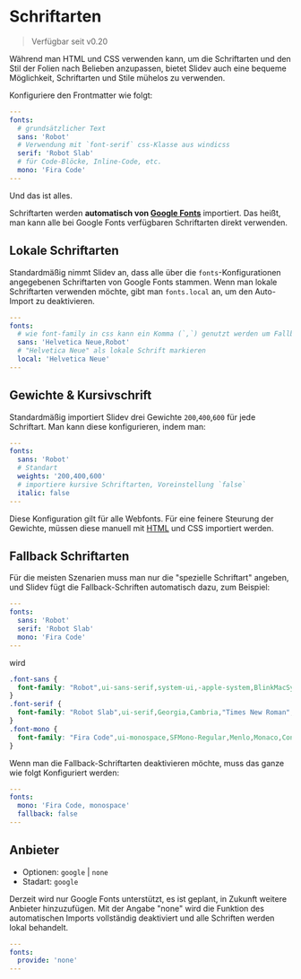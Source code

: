 # Schriftarten

> Verfügbar seit v0.20

Während man HTML und CSS verwenden kann, um die Schriftarten und den Stil der Folien nach Belieben anzupassen, bietet Slidev auch eine bequeme Möglichkeit, Schriftarten und Stile mühelos zu verwenden.

Konfiguriere den Frontmatter wie folgt:

```yaml
---
fonts:
  # grundsätzlicher Text
  sans: 'Robot'
  # Verwendung mit `font-serif` css-Klasse aus windicss
  serif: 'Robot Slab'
  # für Code-Blöcke, Inline-Code, etc.
  mono: 'Fira Code'
---
```

Und das ist alles.

Schriftarten werden **automatisch von [Google Fonts](https://fonts.google.com/)** importiert. Das heißt, man kann alle bei Google Fonts verfügbaren Schriftarten direkt verwenden.

## Lokale Schriftarten

Standardmäßig nimmt Slidev an, dass alle über die `fonts`-Konfigurationen angegebenen Schriftarten von Google Fonts stammen. Wenn man lokale Schriftarten verwenden möchte, gibt man `fonts.local` an, um den Auto-Import zu deaktivieren. 

```yaml
---
fonts:
  # wie font-family in css kann ein Komma (`,`) genutzt werden um Fallback Schriftarten anzugeben
  sans: 'Helvetica Neue,Robot'
  # "Helvetica Neue" als lokale Schrift markieren
  local: 'Helvetica Neue'
---
```

## Gewichte & Kursivschrift

Standardmäßig importiert Slidev drei Gewichte `200`,`400`,`600` für jede Schriftart. Man kann diese konfigurieren, indem man:

```yaml
---
fonts:
  sans: 'Robot'
  # Standart
  weights: '200,400,600'
  # importiere kursive Schriftarten, Voreinstellung `false`
  italic: false
---
```

Diese Konfiguration gilt für alle Webfonts. Für eine feinere Steurung der Gewichte, müssen diese manuell mit [HTML](/custom/directory-structure.html#index-html) und CSS importiert werden.

## Fallback Schriftarten

Für die meisten Szenarien muss man nur die "spezielle Schriftart" angeben, und Slidev fügt die Fallback-Schriften automatisch dazu, zum Beispiel:

```yaml
---
fonts:
  sans: 'Robot'
  serif: 'Robot Slab'
  mono: 'Fira Code'
---
```

wird

```css
.font-sans {
  font-family: "Robot",ui-sans-serif,system-ui,-apple-system,BlinkMacSystemFont,"Segoe UI",Roboto,"Helvetica Neue",Arial,"Noto Sans",sans-serif,"Apple Color Emoji","Segoe UI Emoji","Segoe UI Symbol","Noto Color Emoji";
}
.font-serif {
  font-family: "Robot Slab",ui-serif,Georgia,Cambria,"Times New Roman",Times,serif;
}
.font-mono {
  font-family: "Fira Code",ui-monospace,SFMono-Regular,Menlo,Monaco,Consolas,"Liberation Mono","Courier New",monospace;
}
```

Wenn man die Fallback-Schriftarten deaktivieren möchte, muss das ganze wie folgt Konfiguriert werden:

```yaml
---
fonts:
  mono: 'Fira Code, monospace'
  fallback: false
---
```

## Anbieter

- Optionen: `google` | `none`
- Stadart: `google`

Derzeit wird nur Google Fonts unterstützt, es ist geplant, in Zukunft weitere Anbieter hinzuzufügen. Mit der Angabe "none" wird die Funktion des automatischen Imports vollständig deaktiviert und alle Schriften werden lokal behandelt.

```yaml
---
fonts:
  provide: 'none'
---
```


